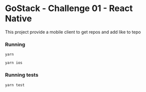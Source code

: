 # GoStack - Challenge 01 - React Native

This project provide a mobile client to get repos and add like to tepo

### Running

`yarn`

`yarn ios`

### Running tests

`yarn test`

